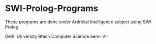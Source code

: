 # SWI-Prolog-Programs

These programs are done under Artificial Intelligence subject using SWI Prolog.

Delhi University Btech Computer Science
Sem- VII
